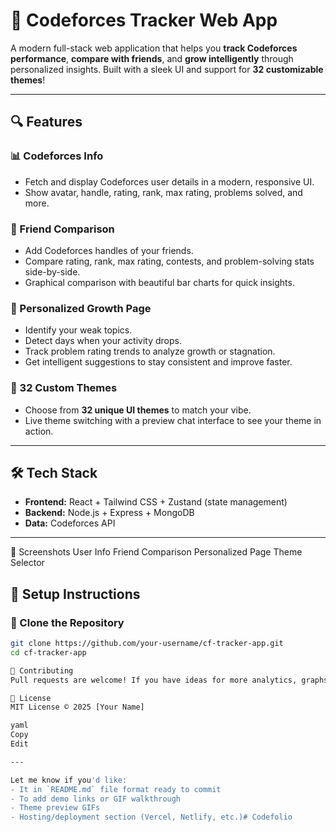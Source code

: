 # 🚀 Codeforces Tracker Web App

A modern full-stack web application that helps you **track Codeforces performance**, **compare with friends**, and **grow intelligently** through personalized insights. Built with a sleek UI and support for **32 customizable themes**!

---

## 🔍 Features

### 📊 Codeforces Info
- Fetch and display Codeforces user details in a modern, responsive UI.
- Show avatar, handle, rating, rank, max rating, problems solved, and more.

### 👥 Friend Comparison
- Add Codeforces handles of your friends.
- Compare rating, rank, max rating, contests, and problem-solving stats side-by-side.
- Graphical comparison with beautiful bar charts for quick insights.

### 🧠 Personalized Growth Page
- Identify your weak topics.
- Detect days when your activity drops.
- Track problem rating trends to analyze growth or stagnation.
- Get intelligent suggestions to stay consistent and improve faster.

### 🎨 32 Custom Themes
- Choose from **32 unique UI themes** to match your vibe.
- Live theme switching with a preview chat interface to see your theme in action.

---

## 🛠️ Tech Stack

- **Frontend:** React + Tailwind CSS + Zustand (state management)
- **Backend:** Node.js + Express + MongoDB
- **Data:** Codeforces API

---

📸 Screenshots
User Info	Friend Comparison	Personalized Page	Theme Selector


## 🚧 Setup Instructions

### 🔗 Clone the Repository

```bash
git clone https://github.com/your-username/cf-tracker-app.git
cd cf-tracker-app

🙌 Contributing
Pull requests are welcome! If you have ideas for more analytics, graphs, or visualizations, feel free to open an issue or PR.

📄 License
MIT License © 2025 [Your Name]

yaml
Copy
Edit

---

Let me know if you'd like:
- It in `README.md` file format ready to commit
- To add demo links or GIF walkthrough
- Theme preview GIFs
- Hosting/deployment section (Vercel, Netlify, etc.)# Codefolio

